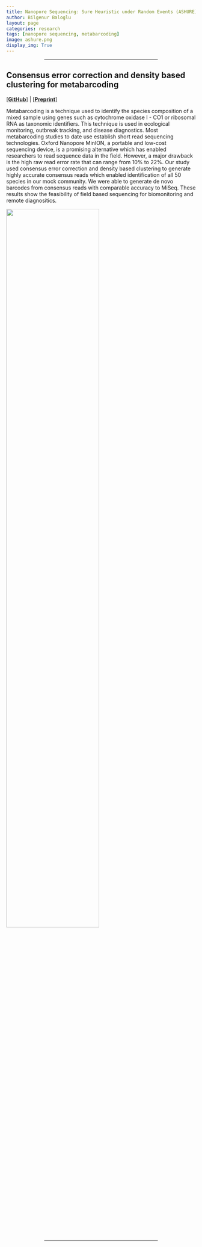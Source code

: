 ```yaml
---
title: Nanopore Sequencing: Sure Heuristic under Random Events (ASHURE)
author: Bilgenur Baloglu
layout: page
categories: research
tags: [nanopore sequencing, metabarcoding]
image: ashure.png
display_img: True
---
```


<hr style="margin-left: auto; margin-right: auto; width: 60%; color: #f2f2f2">

## Consensus error correction and density based clustering for metabarcoding
[\[**GitHub**\]](https://github.com/bbaloglu/ashure) | [\[**Preprint**\]](https://www.biorxiv.org/content/10.1101/2020.05.21.108852v1.full.pdf)

Metabarcoding is a technique used to identify the species composition of a mixed sample using genes such as cytochrome oxidase I - CO1 or ribosomal RNA as taxonomic identifiers. This technique is used in ecological monitoring, outbreak tracking, and disease diagnostics. Most metabarcoding studies to date use establish short read sequencing technologies. Oxford Nanopore MinION, a portable and low-cost sequencing device, is a promising alternative which has enabled researchers to read sequence data in the field. However, a major drawback is the high raw read error rate that can range from 10% to 22%. Our study used consensus error correction and density based clustering to generate highly accurate consensus reads which enabled identification of all 50 species in our mock community. We were able to generate de novo barcodes from consensus reads with comparable accuracy to MiSeq. These results show the feasibility of field based sequencing for biomonitoring and remote diagnositics.

<img src="{{site.github_url}}/assets/img/ashure.jpg" style="width: 70%">

<hr style="margin-left: auto; margin-right: auto; width: 60%; color: #f2f2f2">

